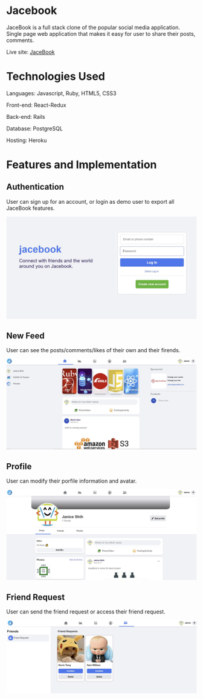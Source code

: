 # Jacebook

JaceBook is a full stack clone of the popular social media application. Single page web application that makes it easy for user to share their posts, comments.

Live site: [JaceBook](https://jacebook-app.herokuapp.com/)

# Technologies Used

Languages: Javascript, Ruby, HTML5, CSS3

Front-end: React-Redux

Back-end: Rails

Database: PostgreSQL

Hosting: Heroku

# Features and Implementation

## Authentication
User can sign up for an account, or login as demo user to export all JaceBook features.

![login](https://github.com/JaniceShih/JaceBook2.0/blob/main/app/assets/images/login.JPG)

## New Feed
User can see the posts/comments/likes of their own and their firends.

![newFeed](https://github.com/JaniceShih/JaceBook2.0/blob/main/app/assets/images/newFeed.JPG)

## Profile
User can modify their porfile information and avatar.

![profile](https://github.com/JaniceShih/JaceBook2.0/blob/main/app/assets/images/profile.JPG)

## Friend Request
User can send the friend request or access their friend request.

![friendRequest](https://github.com/JaniceShih/JaceBook2.0/blob/main/app/assets/images/friendRequest.JPG)
